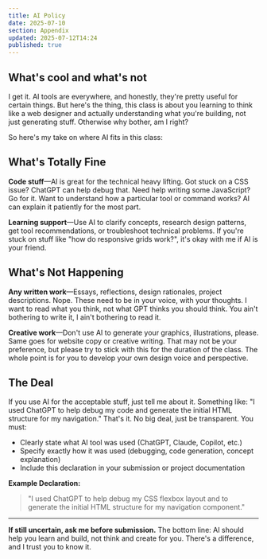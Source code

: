```yaml
---
title: AI Policy
date: 2025-07-10
section: Appendix
updated: 2025-07-12T14:24
published: true
---
```



## What's cool and what's not 

I get it. AI tools are everywhere, and honestly, they're pretty useful for certain things. But here's the thing, this class is about you learning to think like a web designer and actually understanding what you're building, not just generating stuff. Otherwise why bother, am I right? 

So here's my take on where AI fits in this class:
## What's Totally Fine

**Code stuff**—AI is great for the technical heavy lifting. Got stuck on a CSS issue? ChatGPT can help debug that. Need help writing some JavaScript? Go for it. Want to understand how a particular tool or command works? AI can explain it patiently for the most part.

**Learning support**—Use AI to clarify concepts, research design patterns, get tool recommendations, or troubleshoot technical problems. If you're stuck on stuff like "how do responsive grids work?", it's okay with me if AI is your friend.

## What's Not Happening

**Any written work**—Essays, reflections, design rationales, project descriptions. Nope. These need to be in your voice, with your thoughts. I want to read what you think, not what GPT thinks you should think. You ain't bothering to write it, I ain't bothering to read it.

**Creative work**—Don't use AI to generate your graphics, illustrations, please. Same goes for website copy or creative writing. That may not be your preference, but please try to stick with this for the duration of the class. The whole point is for you to develop your own design voice and perspective. 

## The Deal

If you use AI for the acceptable stuff, just tell me about it. Something like: "I used ChatGPT to help debug my code and generate the initial HTML structure for my navigation." That's it. No big deal, just be transparent. You must:

- Clearly state what AI tool was used (ChatGPT, Claude, Copilot, etc.)
- Specify exactly how it was used (debugging, code generation, concept explanation)
- Include this declaration in your submission or project documentation

**Example Declaration:**

> "I used ChatGPT to help debug my CSS flexbox layout and to generate the initial HTML structure for my navigation component."

---

**If still uncertain, ask me before submission.** The bottom line: AI should help you learn and build, not think and create for you. There's a difference, and I trust you to know it.
